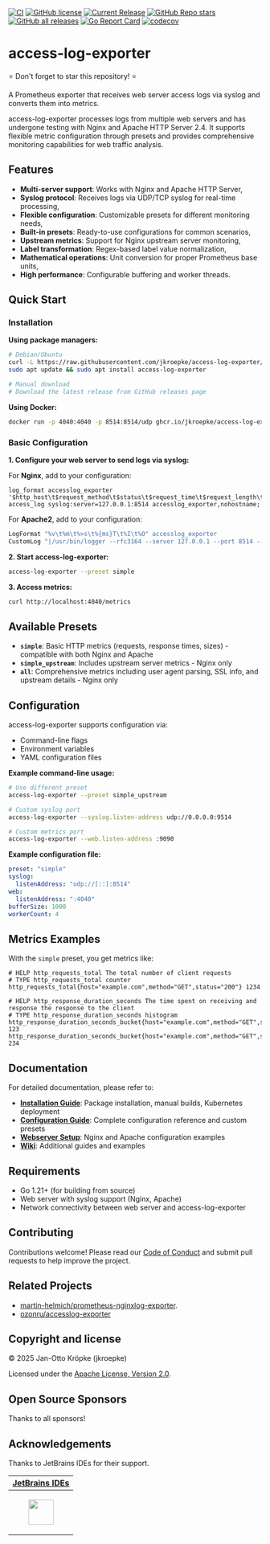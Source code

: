 [![CI](https://github.com/jkroepke/access-log-exporter/actions/workflows/ci.yaml/badge.svg?branch=main)](https://github.com/jkroepke/access-log-exporter/actions/workflows/ci.yaml)
[![GitHub license](https://img.shields.io/github/license/jkroepke/access-log-exporter)](https://github.com/jkroepke/access-log-exporter/blob/master/LICENSE.txt)
[![Current Release](https://img.shields.io/github/release/jkroepke/access-log-exporter.svg?logo=github)](https://github.com/jkroepke/access-log-exporter/releases/latest)
[![GitHub Repo stars](https://img.shields.io/github/stars/jkroepke/access-log-exporter?style=flat&logo=github)](https://github.com/jkroepke/access-log-exporter/stargazers)
[![GitHub all releases](https://img.shields.io/github/downloads/jkroepke/access-log-exporter/total?logo=github)](https://github.com/jkroepke/access-log-exporter/releases/latest)
[![Go Report Card](https://goreportcard.com/badge/github.com/jkroepke/access-log-exporter)](https://goreportcard.com/report/github.com/jkroepke/access-log-exporter)
[![codecov](https://codecov.io/gh/jkroepke/access-log-exporter/graph/badge.svg?token=TJRPHF5BVX)](https://codecov.io/gh/jkroepke/access-log-exporter)

# access-log-exporter

⭐ Don't forget to star this repository! ⭐

A Prometheus exporter that receives web server access logs via syslog and converts them into metrics.

access-log-exporter processes logs from multiple web servers and has undergone testing with Nginx and Apache HTTP Server 2.4. It supports flexible metric configuration through presets and provides comprehensive monitoring capabilities for web traffic analysis.

## Features

- **Multi-server support**: Works with Nginx and Apache HTTP Server,
- **Syslog protocol**: Receives logs via UDP/TCP syslog for real-time processing,
- **Flexible configuration**: Customizable presets for different monitoring needs,
- **Built-in presets**: Ready-to-use configurations for common scenarios,
- **Upstream metrics**: Support for Nginx upstream server monitoring,
- **Label transformation**: Regex-based label value normalization,
- **Mathematical operations**: Unit conversion for proper Prometheus base units,
- **High performance**: Configurable buffering and worker threads.

## Quick Start

### Installation

**Using package managers:**
```bash
# Debian/Ubuntu
curl -L https://raw.githubusercontent.com/jkroepke/access-log-exporter/refs/heads/main/packaging/apt/access-log-exporter.sources | sudo tee /etc/apt/sources.list.d/access-log-exporter.sources
sudo apt update && sudo apt install access-log-exporter

# Manual download
# Download the latest release from GitHub releases page
```

**Using Docker:**
```bash
docker run -p 4040:4040 -p 8514:8514/udp ghcr.io/jkroepke/access-log-exporter:latest
```

### Basic Configuration

**1. Configure your web server to send logs via syslog:**

For **Nginx**, add to your configuration:
```nginx
log_format accesslog_exporter '$http_host\t$request_method\t$status\t$request_time\t$request_length\t$bytes_sent';
access_log syslog:server=127.0.0.1:8514 accesslog_exporter,nohostname;
```

For **Apache2**, add to your configuration:
```apache
LogFormat "%v\t%m\t%>s\t%{ms}T\t%I\t%O" accesslog_exporter
CustomLog "|/usr/bin/logger --rfc3164 --server 127.0.0.1 --port 8514 --udp" accesslog_exporter
```

**2. Start access-log-exporter:**
```bash
access-log-exporter --preset simple
```

**3. Access metrics:**
```bash
curl http://localhost:4040/metrics
```

## Available Presets

- **`simple`**: Basic HTTP metrics (requests, response times, sizes) - compatible with both Nginx and Apache
- **`simple_upstream`**: Includes upstream server metrics - Nginx only
- **`all`**: Comprehensive metrics including user agent parsing, SSL info, and upstream details - Nginx only

## Configuration

access-log-exporter supports configuration via:
- Command-line flags
- Environment variables
- YAML configuration files

**Example command-line usage:**
```bash
# Use different preset
access-log-exporter --preset simple_upstream

# Custom syslog port
access-log-exporter --syslog.listen-address udp://0.0.0.0:9514

# Custom metrics port
access-log-exporter --web.listen-address :9090
```

**Example configuration file:**
```yaml
preset: "simple"
syslog:
  listenAddress: "udp://[::]:8514"
web:
  listenAddress: ":4040"
bufferSize: 1000
workerCount: 4
```

## Metrics Examples

With the `simple` preset, you get metrics like:

```prometheus
# HELP http_requests_total The total number of client requests
# TYPE http_requests_total counter
http_requests_total{host="example.com",method="GET",status="200"} 1234

# HELP http_response_duration_seconds The time spent on receiving and response the response to the client
# TYPE http_response_duration_seconds histogram
http_response_duration_seconds_bucket{host="example.com",method="GET",status="200",le="0.005"} 123
http_response_duration_seconds_bucket{host="example.com",method="GET",status="200",le="0.01"} 234
```

## Documentation

For detailed documentation, please refer to:

- **[Installation Guide](docs/Installation.md)**: Package installation, manual builds, Kubernetes deployment
- **[Configuration Guide](docs/Configuration.md)**: Complete configuration reference and custom presets
- **[Webserver Setup](docs/Webserver.md)**: Nginx and Apache configuration examples
- **[Wiki](https://github.com/jkroepke/access-log-exporter/wiki)**: Additional guides and examples

## Requirements

- Go 1.21+ (for building from source)
- Web server with syslog support (Nginx, Apache)
- Network connectivity between web server and access-log-exporter

## Contributing

Contributions welcome! Please read our [Code of Conduct](CODE_OF_CONDUCT.md) and submit pull requests to help improve the project.

## Related Projects

* [martin-helmich/prometheus-nginxlog-exporter](https://github.com/martin-helmich/prometheus-nginxlog-exporter).
* [ozonru/accesslog-exporter](https://github.com/ozonru/accesslog-exporter)

## Copyright and license

© 2025 Jan-Otto Kröpke (jkroepke)

Licensed under the [Apache License, Version 2.0](LICENSE.txt).

## Open Source Sponsors

Thanks to all sponsors!

## Acknowledgements

Thanks to JetBrains IDEs for their support.

<table>
  <thead>
    <tr>
      <th><a href="https://www.jetbrains.com/?from=jkroepke">JetBrains IDEs</a></th>
    </tr>
  </thead>
  <tbody>
    <tr>
      <td>
        <p align="center">
          <a href="https://www.jetbrains.com/?from=jkroepke">
            <picture>
              <source srcset="https://www.jetbrains.com/company/brand/img/logo_jb_dos_3.svg" media="(prefers-color-scheme: dark)">
              <img src="https://resources.jetbrains.com/storage/products/company/brand/logos/jetbrains.svg" style="height: 50px">
            </picture>
          </a>
        </p>
      </td>
    </tr>
  </tbody>
</table>
